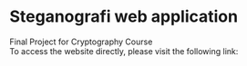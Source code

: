 # Steganografi web application

Final Project for Cryptography Course <br/>
To access the website directly, please visit the following link: 